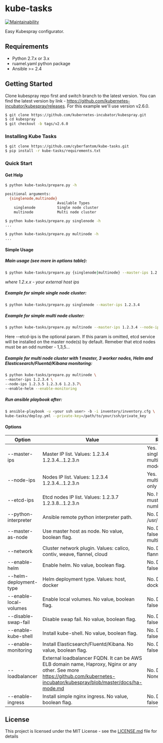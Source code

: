 # kube-tasks
[![Maintainability](https://api.codeclimate.com/v1/badges/757a5b3f07442971d4df/maintainability)](https://codeclimate.com/github/cyberfantom/kube-tasks/maintainability)

Easy Kubespray configurator.

## Requirements
- Python 2.7.x or 3.x
- ruamel.yaml python package
- Ansible >= 2.4

## Getting Started
Clone kubespray repo first and switch branch to the latest version. You can find the latest version by link - https://github.com/kubernetes-incubator/kubespray/releases. For this example we'll use version v2.6.0.
```bash
$ git clone https://github.com/kubernetes-incubator/kubespray.git
$ cd kubespray
$ git checkout -b tags/v2.6.0
```
### Installing Kube Tasks
```bash
$ git clone https://github.com/cyberfantom/kube-tasks.git
$ pip install -r kube-tasks/requirements.txt
```

### Quick Start
#### Get Help
```bash
$ python kube-tasks/prepare.py -h

positional arguments:
  {singlenode,multinode}
                        Available Types
    singlenode          Single node cluster
    multinode           Multi node cluster

$ python kube-tasks/prepare.py singlenode -h
...

$ python kube-tasks/prepare.py multinode -h
...
```

#### Simple Usage
##### Main usage (see more in options table):
```bash
$ python kube-tasks/prepare.py {singlenode|multinode} --master-ips 1.2.3.4 [options]
```
*where 1.2.x.x - your external host ips*

##### Example for simple single node cluster:
```bash
$ python kube-tasks/prepare.py singlenode --master-ips 1.2.3.4
```
##### Example for simple multi node cluster:
```bash
$ python kube-tasks/prepare.py multinode --master-ips 1.2.3.4 --node-ips 1.2.3.5 1.2.3.4.6 [--etcd-ips 1.2.3.7 1.2.3.8 1.2.3.9]
```
Here --etcd-ips is the optional param. If this param is omitted, etcd service will be installed on the master node(s) by default.
Remeber that etcd nodes must be an odd number - 1,3,5...
##### Example for multi node cluster with 1 master, 3 worker nodes, Helm and Elasticsearch/Fluentd/Kibana monitoring:
```bash
$ python kube-tasks/prepare.py multinode \
--master-ips 1.2.3.4 \
--node-ips 1.2.3.5 1.2.3.6 1.2.3.7\
--enable-helm --enable-monitoring
```
##### Run ansible playbook after:
```bash
$ ansible-playbook -u <your ssh user> -b -i inventory/inventory.cfg \
kube-tasks/deploy.yml --private-key=/path/to/your/ssh/private_key
```
#### Options
| Option  | Value |Required |
| ------------- | ------------- |------------- |
| --master-ips  | Master IP list. Values: 1.2.3.4 1.2.3.4...1.2.3.n  | Yes. For singlenode and multionode modes  |
| --node-ips  | Nodes IP list. Values: 1.2.3.4 1.2.3.4...1.2.3.n  | Yes. For multinode mode only  |
| --etcd-ips  | Etcd nodes IP list. Values: 1.2.3.7 1.2.3.8...1.2.3.n  | No. If defined must be an odd number  |
| --python-interpreter  | Ansible remote python interpreter path.  | No. Default: /usr/bin/python3  |
|--master-as-node | Use master host as node. No value, boolean flag.| No. Default: false (for multinode)|
|--network | Cluster network plugin. Values: calico, contiv, weave, flannel, cloud | No. Default: flannel|
|--enable-helm | Enable helm. No value, boolean flag. | No. Default: false|
|--helm-deployment-type | Helm deployment type. Values: host, docker | No. Default: docker|
|--enable-local-volumes | Enable local volumes. No value, boolean flag.|  No. Default: false|
|--disable-swap-fail | Disable swap fail. No value, boolean flag. |No. Default: false|
|--enable-kube-shell | Install kube-shell. No value, boolean flag. | No. Default: false |
|--enable-monitoring | Install Elasticsearch/Fluentd/Kibana. No value, boolean flag. | No. Default: false |
|--loadbalancer | External loadbalancer FQDN. It can be AWS ELB domain name, Haproxy, Nginx or any other. See more https://github.com/kubernetes-incubator/kubespray/blob/master/docs/ha-mode.md | No. Default: None |
|--enable-ingress | Install simple nginx ingress. No value, boolean flag. | No. Default: false |


## License

This project is licensed under the MIT License - see the [LICENSE.md](LICENSE.md) file for details
